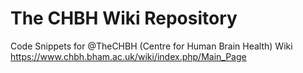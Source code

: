 # The CHBH Wiki Repository
Code Snippets for @TheCHBH (Centre for Human Brain Health)
Wiki https://www.chbh.bham.ac.uk/wiki/index.php/Main_Page


